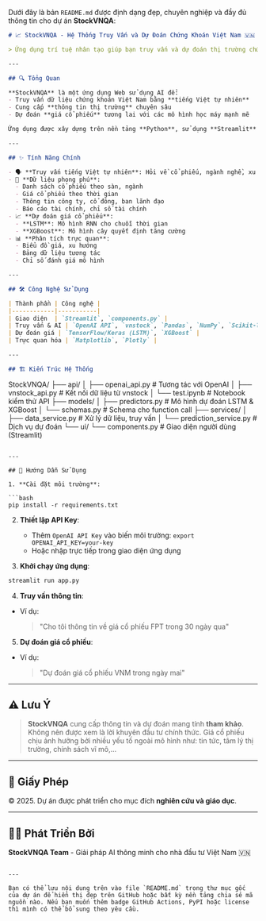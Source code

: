 Dưới đây là bản `README.md` được định dạng đẹp, chuyên nghiệp và đầy đủ thông tin cho dự án **StockVNQA**:

```markdown
# 📈 StockVNQA - Hệ Thống Truy Vấn và Dự Đoán Chứng Khoán Việt Nam 🇻🇳

> Ứng dụng trí tuệ nhân tạo giúp bạn truy vấn và dự đoán thị trường chứng khoán Việt Nam bằng **ngôn ngữ tự nhiên**.

---

## 🔍 Tổng Quan

**StockVNQA** là một ứng dụng Web sử dụng AI để:
- Truy vấn dữ liệu chứng khoán Việt Nam bằng **tiếng Việt tự nhiên**
- Cung cấp **thông tin thị trường** chuyên sâu
- Dự đoán **giá cổ phiếu** tương lai với các mô hình học máy mạnh mẽ

Ứng dụng được xây dựng trên nền tảng **Python**, sử dụng **Streamlit** để tạo giao diện trực quan, kết hợp với các công nghệ AI và dữ liệu tài chính thực tế từ **vnstock**.

---

## ✨ Tính Năng Chính

- 🗣️ **Truy vấn tiếng Việt tự nhiên**: Hỏi về cổ phiếu, ngành nghề, xu hướng thị trường,...
- 📂 **Dữ liệu phong phú**:
  - Danh sách cổ phiếu theo sàn, ngành
  - Giá cổ phiếu theo thời gian
  - Thông tin công ty, cổ đông, ban lãnh đạo
  - Báo cáo tài chính, chỉ số tài chính
- 📈 **Dự đoán giá cổ phiếu**:
  - **LSTM**: Mô hình RNN cho chuỗi thời gian
  - **XGBoost**: Mô hình cây quyết định tăng cường
- 📊 **Phân tích trực quan**:
  - Biểu đồ giá, xu hướng
  - Bảng dữ liệu tương tác
  - Chỉ số đánh giá mô hình

---

## 🛠️ Công Nghệ Sử Dụng

| Thành phần | Công nghệ |
|------------|-----------|
| Giao diện  | `Streamlit`, `components.py` |
| Truy vấn & AI | `OpenAI API`, `vnstock`, `Pandas`, `NumPy`, `Scikit-learn` |
| Dự đoán giá | `TensorFlow/Keras (LSTM)`, `XGBoost` |
| Trực quan hóa | `Matplotlib`, `Plotly` |

---

## 🏗️ Kiến Trúc Hệ Thống

```

StockVNQA/
├── api/
│   ├── openai\_api.py          # Tương tác với OpenAI
│   ├── vnstock\_api.py         # Kết nối dữ liệu từ vnstock
│   └── test.ipynb             # Notebook kiểm thử API
├── models/
│   ├── predictors.py          # Mô hình dự đoán LSTM & XGBoost
│   └── schemas.py             # Schema cho function call
├── services/
│   ├── data\_service.py        # Xử lý dữ liệu, truy vấn
│   └── prediction\_service.py  # Dịch vụ dự đoán
└── ui/
└── components.py          # Giao diện người dùng (Streamlit)

````

---

## 🚀 Hướng Dẫn Sử Dụng

1. **Cài đặt môi trường**:

```bash
pip install -r requirements.txt
````

2. **Thiết lập API Key**:

   * Thêm `OpenAI API Key` vào biến môi trường:
     `export OPENAI_API_KEY=your-key`
   * Hoặc nhập trực tiếp trong giao diện ứng dụng

3. **Khởi chạy ứng dụng**:

```bash
streamlit run app.py
```

4. **Truy vấn thông tin**:

* Ví dụ:

  > "Cho tôi thông tin về giá cổ phiếu FPT trong 30 ngày qua"

5. **Dự đoán giá cổ phiếu**:

* Ví dụ:

  > "Dự đoán giá cổ phiếu VNM trong ngày mai"

---

## ⚠️ Lưu Ý

> **StockVNQA** cung cấp thông tin và dự đoán mang tính **tham khảo**. Không nên được xem là lời khuyên đầu tư chính thức.
> Giá cổ phiếu chịu ảnh hưởng bởi nhiều yếu tố ngoài mô hình như: tin tức, tâm lý thị trường, chính sách vĩ mô,...

---

## 📜 Giấy Phép

© 2025. Dự án được phát triển cho mục đích **nghiên cứu và giáo dục**.

---

## 👨‍💻 Phát Triển Bởi

**StockVNQA Team** - Giải pháp AI thông minh cho nhà đầu tư Việt Nam 🇻🇳

```

---

Bạn có thể lưu nội dung trên vào file `README.md` trong thư mục gốc của dự án để hiển thị đẹp trên GitHub hoặc bất kỳ nền tảng chia sẻ mã nguồn nào. Nếu bạn muốn thêm badge GitHub Actions, PyPI hoặc license thì mình có thể bổ sung theo yêu cầu.
```

